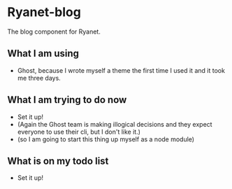 # Ryanet-blog
The blog component for Ryanet.

## What I am using
- Ghost, because I wrote myself a theme the first time I used it and it took me three days.

## What I am trying to do now
- Set it up!
- (Again the Ghost team is making illogical decisions and they expect everyone to use their cli, but I don't like it.)
- (so I am going to start this thing up myself as a node module)

## What is on my todo list
- Set it up!
